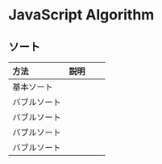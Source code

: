 # JavaScript Algorithm

## ソート

| 方法         | 説明 |     |     |
| :----------- | :--- | :-- | :-- |
| 基本ソート   |      |     |     |
| バブルソート |      |     |     |
| バブルソート |      |     |     |
| バブルソート |      |     |     |
| バブルソート |      |     |     |
